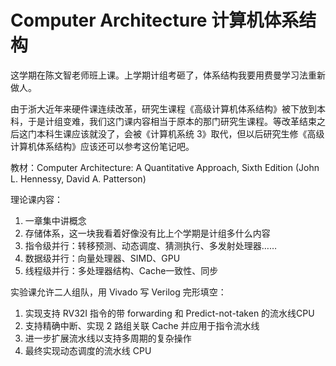 # Computer Architecture 计算机体系结构

这学期在陈文智老师班上课。上学期计组考砸了，体系结构我要用费曼学习法重新做人。

由于浙大近年来硬件课连续改革，研究生课程《高级计算机体系结构》被下放到本科，于是计组变难，我们这门课内容相当于原本的那门研究生课程。等改革结束之后这门本科生课应该就没了，会被《计算机系统 3》取代，但以后研究生修《高级计算机体系结构》应该还可以参考这份笔记吧。

教材：Computer Architecture: A Quantitative Approach, Sixth Edition (John L. Hennessy, David A. Patterson)

理论课内容：

1. 一章集中讲概念
2. 存储体系，这一块我看着好像没有比上个学期是计组多什么内容
3. 指令级并行：转移预测、动态调度、猜测执行、多发射处理器……
4. 数据级并行：向量处理器、SIMD、GPU
5. 线程级并行：多处理器结构、Cache一致性、同步

实验课允许二人组队，用 Vivado 写 Verilog 完形填空：

1. 实现支持 RV32I 指令的带 forwarding 和 Predict-not-taken 的流水线CPU
2. 支持精确中断、实现 2 路组关联 Cache 并应用于指令流水线
3. 进一步扩展流水线以支持多周期的复杂操作
4. 最终实现动态调度的流水线 CPU
